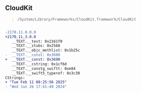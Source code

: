 ## CloudKit

> `/System/Library/Frameworks/CloudKit.framework/CloudKit`

```diff

-2170.11.0.0.0
+2170.11.3.0.0
   __TEXT.__text: 0x2161f0
   __TEXT.__stubs: 0x2568
   __TEXT.__objc_methlist: 0x1b25c
-  __TEXT.__const: 0x3680
+  __TEXT.__const: 0x3690
   __TEXT.__cstring: 0x1cf6d
   __TEXT.__constg_swiftt: 0xe84
   __TEXT.__swift5_typeref: 0x3c30
CStrings:
+ "Tue Feb 11 08:25:56 2025"
- "Wed Jun 26 17:41:49 2024"

```
